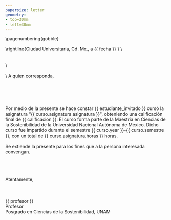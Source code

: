 ```yaml
---
papersize: letter
geometry:
- top=30mm
- left=30mm
---
```



\pagenumbering{gobble}

\rightline{Ciudad Universitaria, Cd. Mx., a {{ fecha }} }
\ 
\
\
\
\ 
\
\
\ 
A quien corresponda,
\
\
\
\
\
\
Por medio de la presente se hace constar {{ estudiante_invitado }} cursó la asignatura “{{ curso.asignatura.asignatura }}", obteniendo una calificación final de {{ calificacion }}. El curso forma parte de la Maestría en Ciencias de la Sostenibilidad de la Universidad Nacional Autónoma de México. Dicho curso fue impartido durante el semestre {{ curso.year }}-{{ curso.semestre }}, con un total de {{ curso.asignatura.horas }} horas.
\
\
Se extiende la presente para los fines que a la persona interesada convengan.
\
\
\
\
\
Atentamente,
\
\
\
\
{{ profesor }}
\
Profesor
\
Posgrado en Ciencias de la Sostenibilidad, UNAM
